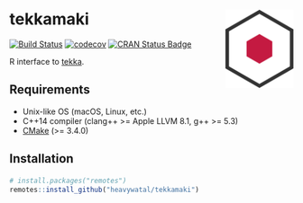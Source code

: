# tekkamaki <img src="man/figures/logo.svg" align="right" height=140/>

[![Build Status](https://travis-ci.com/heavywatal/tekkamaki.svg?branch=master)](https://travis-ci.com/heavywatal/tekkamaki)
[![codecov](https://codecov.io/gh/heavywatal/tekkamaki/branch/master/graph/badge.svg)](https://codecov.io/gh/heavywatal/tekkamaki)
[![CRAN Status Badge](https://www.r-pkg.org/badges/version/tekkamaki)](http://cran.r-project.org/package=tekkamaki)

R interface to [tekka](https://github.com/heavywatal/tekka).

## Requirements

- Unix-like OS (macOS, Linux, etc.)
- C++14 compiler (clang++ >= Apple LLVM 8.1, g++ >= 5.3)
- [CMake](https://cmake.org/) (>= 3.4.0)

## Installation

```r
# install.packages("remotes")
remotes::install_github("heavywatal/tekkamaki")
```
